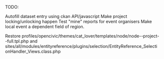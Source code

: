 TODO:

Autofill dataset entry using ckan API/javascript
Make project locking/unlocking happen
Test "mine" reports for event organisers
Make local event a dependent field of region.

Restore profiles/opencivic/themes/cat_lover/templates/node/node--project--full.tpl.php and sites/all/modules/entityreference/plugins/selection/EntityReference_SelectionHandler_Views.class.php